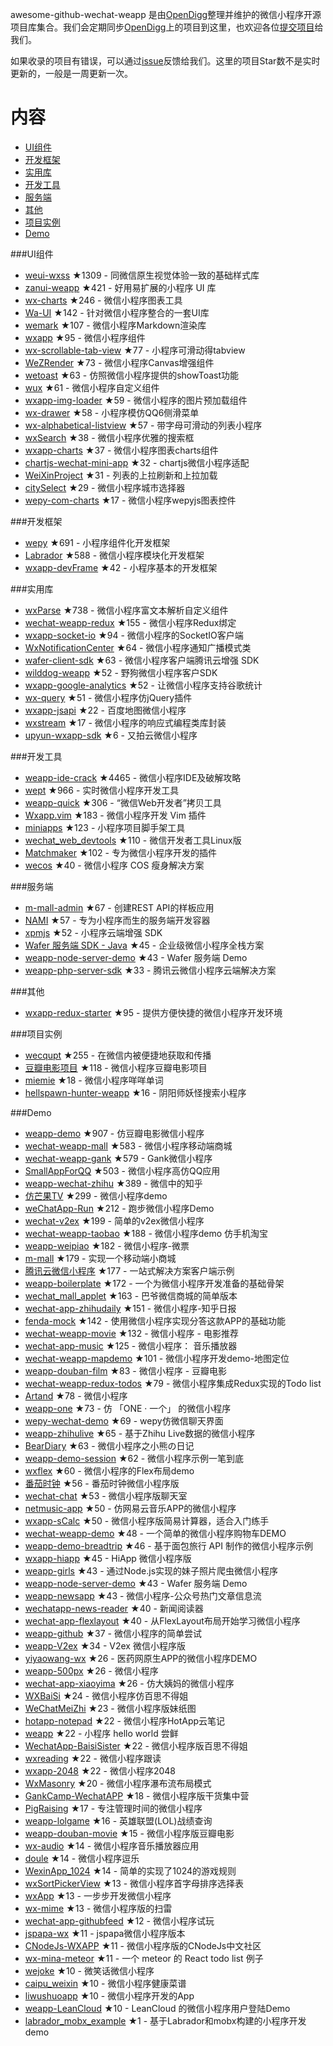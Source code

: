 awesome-github-wechat-weapp 是由[OpenDigg](http://www.opendigg.com/)整理并维护的微信小程序开源项目库集合。我们会定期同步[OpenDigg](http://www.opendigg.com/tags/wechat-app)上的项目到这里，也欢迎各位[提交项目](https://github.com/opendigg/opending-share-projects)给我们。 

如果收录的项目有错误，可以通过[issue](https://github.com/opendigg/awesome-github-wechat-weapp/issues)反馈给我们。这里的项目Star数不是实时更新的，一般是一周更新一次。 

# 内容 

- [UI组件](#UI组件) 
- [开发框架](#开发框架) 
- [实用库](#实用库) 
- [开发工具](#开发工具) 
- [服务端](#服务端) 
- [其他](#其他) 
- [项目实例](#项目实例) 
- [Demo](#Demo) 

###UI组件 

- [weui-wxss](https://github.com/weui/weui-wxss) ★1309 - 同微信原生视觉体验一致的基础样式库 
- [zanui-weapp](https://github.com/youzan/zanui-weapp) ★421 - 好用易扩展的小程序 UI 库 
- [wx-charts](https://github.com/xiaolin3303/wx-charts) ★246 - 微信小程序图表工具 
- [Wa-UI](https://github.com/liujians/Wa-UI) ★142 - 针对微信小程序整合的一套UI库 
- [wemark](https://github.com/TooBug/wemark) ★107 - 微信小程序Markdown渲染库 
- [wxapp](https://github.com/youzouzou/wxapp) ★95 - 微信小程序组件 
- [wx-scrollable-tab-view](https://github.com/zhongjie-chen/wx-scrollable-tab-view) ★77 - 小程序可滑动得tabview 
- [WeZRender](https://github.com/guyoung/WeZRender) ★73 - 微信小程序Canvas增强组件 
- [wetoast](https://github.com/kiinlam/wetoast) ★63 - 仿照微信小程序提供的showToast功能 
- [wux](https://github.com/skyvow/wux) ★61 - 微信小程序自定义组件 
- [wxapp-img-loader](https://github.com/o2team/wxapp-img-loader) ★59 - 微信小程序的图片预加载组件 
- [wx-drawer](https://github.com/zhongjie-chen/wx-drawer) ★58 - 小程序模仿QQ6侧滑菜单 
- [wx-alphabetical-listview](https://github.com/zhongjie-chen/wx-alphabetical-listview) ★57 - 带字母可滑动的列表小程序 
- [wxSearch](https://github.com/icindy/wxSearch) ★38 - 微信小程序优雅的搜索框 
- [wxapp-charts](https://github.com/hawx1993/wxapp-charts) ★37 - 微信小程序图表charts组件 
- [chartjs-wechat-mini-app](https://github.com/xiabingwu/chartjs-wechat-mini-app) ★32 - chartjs微信小程序适配 
- [WeiXinProject](https://github.com/lidong1665/WeiXinProject) ★31 - 列表的上拉刷新和上拉加载 
- [citySelect](https://github.com/chenjinxinlove/citySelect) ★29 - 微信小程序城市选择器 
- [wepy-com-charts](https://github.com/CalvinHong/wepy-com-charts) ★17 - 微信小程序wepyjs图表控件 

###开发框架 

- [wepy](https://github.com/wepyjs/wepy) ★691 - 小程序组件化开发框架 
- [Labrador](https://github.com/maichong/labrador) ★588 - 微信小程序模块化开发框架 
- [wxapp-devFrame](https://github.com/hss01248/wxapp-devFrame) ★42 - 小程序基本的开发框架 

###实用库 

- [wxParse](https://github.com/icindy/wxParse) ★738 - 微信小程序富文本解析自定义组件 
- [wechat-weapp-redux](https://github.com/charleyw/wechat-weapp-redux) ★155 - 微信小程序Redux绑定 
- [wxapp-socket-io](https://github.com/fanweixiao/wxapp-socket-io) ★94 - 微信小程序的SocketIO客户端 
- [WxNotificationCenter](https://github.com/icindy/WxNotificationCenter) ★64 - 微信小程序通知广播模式类 
- [wafer-client-sdk](https://github.com/tencentyun/weapp-client-sdk) ★63 - 微信小程序客户端腾讯云增强 SDK 
- [wilddog-weapp](https://github.com/WildDogTeam/wilddog-weapp) ★52 - 野狗微信小程序客户SDK 
- [wxapp-google-analytics](https://github.com/rchunping/wxapp-google-analytics) ★52 - 让微信小程序支持谷歌统计 
- [wx-query](https://github.com/stephenml/wx-query) ★51 - 微信小程序仿jQuery插件 
- [wxapp-jsapi](https://github.com/baidumapapi/wxapp-jsapi) ★22 - 百度地图微信小程序 
- [wxstream](https://github.com/wpcfan/wxstream) ★17 - 微信小程序的响应式编程类库封装 
- [upyun-wxapp-sdk](https://github.com/upyun/upyun-wxapp-sdk) ★6 - 又拍云微信小程序 

###开发工具 

- [weapp-ide-crack](https://github.com/gavinkwoe/weapp-ide-crack) ★4465 - 微信小程序IDE及破解攻略 
- [wept](https://github.com/chemzqm/wept) ★966 - 实时微信小程序开发工具 
- [weapp-quick](https://github.com/phodal/weapp-quick) ★306 - “微信Web开发者”拷贝工具 
- [Wxapp.vim](https://github.com/chemzqm/wxapp.vim) ★183 - 微信小程序开发 Vim 插件 
- [miniapps](https://github.com/DDFE/miniapps) ★123 - 小程序项目脚手架工具 
- [wechat_web_devtools](https://github.com/yuan1994/wechat_web_devtools) ★110 - 微信开发者工具Linux版 
- [Matchmaker](https://github.com/lypeer/Matchmaker) ★102 - 专为微信小程序开发的插件 
- [wecos](https://github.com/tencentyun/wecos) ★40 - 微信小程序 COS 瘦身解决方案 

###服务端 

- [m-mall-admin](https://github.com/skyvow/m-mall-admin) ★67 - 创建REST API的样板应用 
- [NAMI](https://github.com/wodenwang/nami) ★57 - 专为小程序而生的服务端开发容器 
- [xpmjs](https://github.com/XpmJS/xpmjs) ★52 - 小程序云端增强 SDK 
- [Wafer 服务端 SDK - Java](https://github.com/tencentyun/weapp-java-server-sdk) ★45 - 企业级微信小程序全栈方案 
- [weapp-node-server-demo](https://github.com/tencentyun/weapp-node-server-demo) ★43 - Wafer 服务端 Demo 
- [weapp-php-server-sdk](https://github.com/tencentyun/weapp-php-server-sdk) ★33 - 腾讯云微信小程序云端解决方案 

###其他 

- [wxapp-redux-starter](https://github.com/qixiuss/wxapp-redux-starter) ★95 - 提供方便快捷的微信小程序开发环境 

###项目实例 

- [wecqupt](https://github.com/lanshan-studio/wecqupt) ★255 - 在微信内被便捷地获取和传播 
- [豆瓣电影项目](https://github.com/songhaoreact/豆瓣电影项目) ★118 - 微信小程序豆瓣电影项目 
- [miemie](https://github.com/airingursb/miemie) ★18 - 微信小程序咩咩单词 
- [hellspawn-hunter-weapp](https://github.com/bluedazzle/hellspawn-hunter-weapp) ★16 - 阴阳师妖怪搜索小程序 

###Demo 

- [weapp-demo](https://github.com/zce/weapp-demo) ★907 - 仿豆瓣电影微信小程序 
- [wechat-weapp-mall](https://github.com/liuxuanqiang/wechat-weapp-mall) ★583 - 微信小程序移动端商城 
- [wechat-weapp-gank](https://github.com/lypeer/wechat-weapp-gank) ★579 - Gank微信小程序 
- [SmallAppForQQ](https://github.com/xiehui999/SmallAppForQQ) ★503 - 微信小程序高仿QQ应用 
- [weapp-wechat-zhihu](https://github.com/RebeccaHanjw/weapp-wechat-zhihu) ★389 - 微信中的知乎 
- [仿芒果TV](https://github.com/web-Marker/wechat-Development) ★299 - 微信小程序demo 
- [weChatApp-Run](https://github.com/alanwangmodify/weChatApp-Run) ★212 - 跑步微信小程序Demo 
- [wechat-v2ex](https://github.com/jectychen/wechat-v2ex) ★199 - 简单的v2ex微信小程序 
- [wechat-weapp-taobao](https://github.com/ChangQing666/wechat-weapp-taobao) ★188 - 微信小程序demo 仿手机淘宝 
- [weapp-weipiao](https://github.com/wangmingjob/weapp-weipiao) ★182 - 微信小程序-微票 
- [m-mall](https://github.com/skyvow/m-mall) ★179 - 实现一个移动端小商城 
- [腾讯云微信小程序](https://github.com/tencentyun/weapp-client-demo) ★177 - 一站式解决方案客户端示例 
- [weapp-boilerplate](https://github.com/zce/weapp-boilerplate) ★172 - 一个为微信小程序开发准备的基础骨架 
- [wechat_mall_applet](https://github.com/bayetech/wechat_mall_applet) ★163 - 巴爷微信商城的简单版本 
- [wechat-app-zhihudaily](https://github.com/myronliu347/wechat-app-zhihudaily) ★151 - 微信小程序-知乎日报 
- [fenda-mock](https://github.com/davedavehong/fenda-mock) ★142 - 使用微信小程序实现分答这款APP的基础功能 
- [wechat-weapp-movie](https://github.com/yesifeng/wechat-weapp-movie) ★132 - 微信小程序 - 电影推荐 
- [wechat-app-music](https://github.com/eyasliu/wechat-app-music) ★125 - 微信小程序： 音乐播放器 
- [wechat-weapp-mapdemo](https://github.com/giscafer/wechat-weapp-mapdemo) ★101 - 微信小程序开发demo-地图定位 
- [weapp-douban-film](https://github.com/hingsir/weapp-douban-film) ★83 - 微信小程序 - 豆瓣电影 
- [wechat-weapp-redux-todos](https://github.com/charleyw/wechat-weapp-redux-todos) ★79 - 微信小程序集成Redux实现的Todo list 
- [Artand](https://github.com/SuperKieran/weapp-artand) ★78 - 微信小程序 
- [weapp-one](https://github.com/ahonn/weapp-one) ★73 - 仿 「ONE · 一个」 的微信小程序 
- [wepy-wechat-demo](https://github.com/wepyjs/wepy-wechat-demo) ★69 - wepy仿微信聊天界面 
- [weapp-zhihulive](https://github.com/dongweiming/weapp-zhihulive) ★65 - 基于Zhihu Live数据的微信小程序 
- [BearDiary](https://github.com/harveyqing/BearDiary) ★63 - 微信小程序之小熊の日记 
- [weapp-demo-session](https://github.com/CFETeam/weapp-demo-session) ★62 - 微信小程序示例一笔到底 
- [wxflex](https://github.com/icindy/wxflex) ★60 - 微信小程序的Flex布局demo 
- [番茄时钟](https://github.com/kraaas/timer) ★56 - 番茄时钟微信小程序版 
- [wechat-chat](https://github.com/ericzyh/wechat-chat) ★53 - 微信小程序版聊天室 
- [netmusic-app](https://github.com/sqaiyan/netmusic-app) ★50 - 仿网易云音乐APP的微信小程序 
- [wxapp-sCalc](https://github.com/dunizb/wxapp-sCalc) ★50 - 微信小程序版简易计算器，适合入门练手 
- [wechat-weapp-demo](https://github.com/SeptemberMaples/wechat-weapp-demo) ★48 - 一个简单的微信小程序购物车DEMO 
- [weapp-demo-breadtrip](https://github.com/romoo/weapp-demo-breadtrip) ★46 - 基于面包旅行 API 制作的微信小程序示例 
- [wxapp-hiapp](https://github.com/BelinChung/wxapp-hiapp) ★45 - HiApp 微信小程序版 
- [weapp-girls](https://github.com/litt1e-p/weapp-girls) ★43 - 通过Node.js实现的妹子照片爬虫微信小程序 
- [weapp-node-server-demo](https://github.com/tencentyun/weapp-node-server-demo) ★43 - Wafer 服务端 Demo 
- [weapp-newsapp](https://github.com/hijiangtao/weapp-newsapp) ★43 - 微信小程序-公众号热门文章信息流 
- [wechatapp-news-reader](https://github.com/vace/wechatapp-news-reader) ★40 - 新闻阅读器 
- [wechat-app-flexlayout](https://github.com/hardog/wechat-app-flexlayout) ★40 - 从FlexLayout布局开始学习微信小程序 
- [weapp-github](https://github.com/zhengxiaowai/weapp-github) ★37 - 微信小程序的简单尝试 
- [weapp-V2ex](https://github.com/bestony/weapp-V2ex) ★34 - V2ex 微信小程序版 
- [yiyaowang-wx](https://github.com/jiabinxu/yiyaowang-wx) ★26 - 医药网原生APP的微信小程序DEMO 
- [weapp-500px](https://github.com/fluency03/weapp-500px) ★26 - 微信小程序 
- [wechat-app-xiaoyima](https://github.com/iamjs1/wechat-app-xiaoyima) ★26 - 仿大姨妈的微信小程序 
- [WXBaiSi](https://github.com/SureZhangHW/WXBaiSi) ★24 - 微信小程序仿百思不得姐 
- [WeChatMeiZhi](https://github.com/brucevanfdm/WeChatMeiZhi) ★23 - 微信小程序版妹纸图 
- [hotapp-notepad](https://github.com/hotapp888/hotapp-notepad) ★22 - 微信小程序HotApp云笔记 
- [weapp](https://github.com/kunkun12/weapp) ★22 - 小程序 hello world 尝鲜 
- [WechatApp-BaisiSister](https://github.com/Symous/WechatApp-BaisiSister) ★22 - 微信小程序版百思不得姐 
- [wxreading](https://github.com/gxmzjxk/wxreading) ★22 - 微信小程序跟读 
- [wxapp-2048](https://github.com/natee/wxapp-2048) ★22 - 微信小程序2048 
- [WxMasonry](https://github.com/icindy/WxMasonry) ★20 - 微信小程序瀑布流布局模式 
- [GankCamp-WechatAPP](https://github.com/iwgang/GankCamp-WechatAPP) ★18 - 微信小程序版干货集中营 
- [PigRaising](https://github.com/SeaHub/PigRaising) ★17 - 专注管理时间的微信小程序 
- [weapp-lolgame](https://github.com/xiaowenxia/weapp-lolgame) ★16 - 英雄联盟(LOL)战绩查询 
- [weapp-douban-movie](https://github.com/David-Guo/weapp-douban-movie) ★15 - 微信小程序版豆瓣电影 
- [wx-audio](https://github.com/xingbofeng/wx-audio) ★14 - 微信小程序音乐播放器应用 
- [doule](https://github.com/mkxiansheng/doule) ★14 - 微信小程序逗乐 
- [WexinApp_1024](https://github.com/RedLove/WexinApp_1024) ★14 - 简单的实现了1024的游戏规则 
- [wxSortPickerView](https://github.com/icindy/wxSortPickerView) ★13 - 微信小程序首字母排序选择表 
- [wxApp](https://github.com/Gavin-YYC/wxApp) ★13 - 一步步开发微信小程序 
- [wx-mime](https://github.com/jsongo/wx-mime) ★13 - 微信小程序版的扫雷 
- [wechat-app-githubfeed](https://github.com/uniquexiaobai/wechat-app-githubfeed) ★12 - 微信小程序试玩 
- [jspapa-wx](https://github.com/biggerV/jspapa-wx) ★11 - jspapa微信小程序版本 
- [CNodeJs-WXAPP](https://github.com/Shaman05/CNodeJs-WXAPP) ★11 - 微信小程序版的CNodeJs中文社区 
- [wx-mina-meteor](https://github.com/leijing7/wx-mina-meteor) ★11 - 一个 meteor 的 React todo list 例子 
- [wejoke](https://github.com/zszdevelop/wejoke) ★10 - 微笑话微信小程序 
- [caipu_weixin](https://github.com/bestTao/caipu_weixin) ★10 - 微信小程序健康菜谱 
- [liwushuoapp](https://github.com/chongbenben/liwushuoapp) ★10 - 微信小程序开发的App 
- [weapp-LeanCloud](https://github.com/bestony/weapp-LeanCloud) ★10 - LeanCloud 的微信小程序用户登陆Demo 
- [labrador_mobx_example](https://github.com/spacedragon/labrador_mobx_example) ★1 - 基于Labrador和mobx构建的小程序开发demo 
